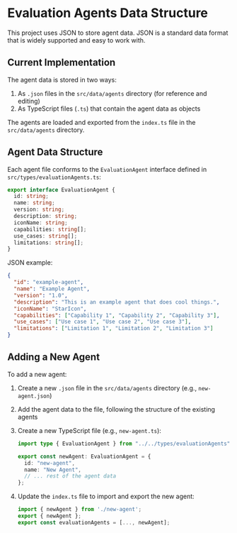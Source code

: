# Evaluation Agents Data Structure

This project uses JSON to store agent data. JSON is a standard data format that is widely supported and easy to work with.

## Current Implementation

The agent data is stored in two ways:

1. As `.json` files in the `src/data/agents` directory (for reference and editing)
2. As TypeScript files (`.ts`) that contain the agent data as objects

The agents are loaded and exported from the `index.ts` file in the `src/data/agents` directory.

## Agent Data Structure

Each agent file conforms to the `EvaluationAgent` interface defined in `src/types/evaluationAgents.ts`:

```typescript
export interface EvaluationAgent {
  id: string;
  name: string;
  version: string;
  description: string;
  iconName: string;
  capabilities: string[];
  use_cases: string[];
  limitations: string[];
}
```

JSON example:

```json
{
  "id": "example-agent",
  "name": "Example Agent",
  "version": "1.0",
  "description": "This is an example agent that does cool things.",
  "iconName": "StarIcon",
  "capabilities": ["Capability 1", "Capability 2", "Capability 3"],
  "use_cases": ["Use case 1", "Use case 2", "Use case 3"],
  "limitations": ["Limitation 1", "Limitation 2", "Limitation 3"]
}
```

## Adding a New Agent

To add a new agent:

1. Create a new `.json` file in the `src/data/agents` directory (e.g., `new-agent.json`)
2. Add the agent data to the file, following the structure of the existing agents
3. Create a new TypeScript file (e.g., `new-agent.ts`):

   ```typescript
   import type { EvaluationAgent } from "../../types/evaluationAgents";

   export const newAgent: EvaluationAgent = {
     id: "new-agent",
     name: "New Agent",
     // ... rest of the agent data
   };
   ```

4. Update the `index.ts` file to import and export the new agent:
   ```typescript
   import { newAgent } from './new-agent';
   export { newAgent };
   export const evaluationAgents = [..., newAgent];
   ```
